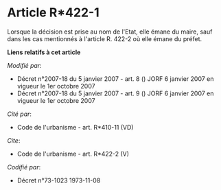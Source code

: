 # Article R*422-1

Lorsque la décision est prise au nom de l'Etat, elle émane du maire, sauf dans les cas mentionnés à l'article R. 422-2 où
elle émane du préfet.

**Liens relatifs à cet article**

_Modifié par_:

  - Décret n°2007-18 du 5 janvier 2007 - art. 8 () JORF 6 janvier 2007 en vigueur le 1er octobre 2007
  - Décret n°2007-18 du 5 janvier 2007 - art. 9 () JORF 6 janvier 2007 en vigueur le 1er octobre 2007

_Cité par_:

  - Code de l'urbanisme - art. R*410-11 (VD)

_Cite_:

  - Code de l'urbanisme - art. R*422-2 (V)

_Codifié par_:

  - Décret n°73-1023 1973-11-08
